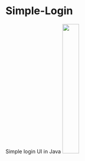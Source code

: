 # Simple-Login
Simple login UI in Java
<img src="https://user-images.githubusercontent.com/126293004/222929177-408c1d0c-45a4-4311-b2fd-044ae907b0a8.jpg" width=30% height = 30%>
